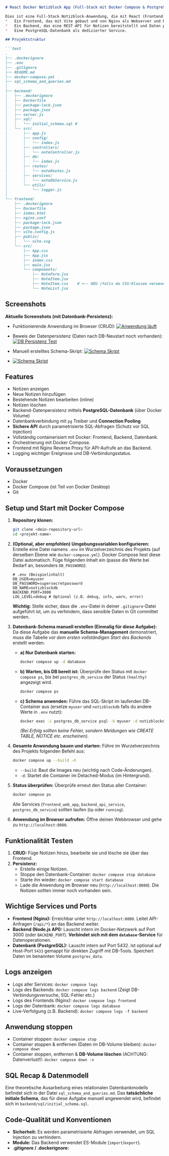 ```markdown
# React Docker Notizblock App (Full-Stack mit Docker Compose & PostgreSQL)

Dies ist eine Full-Stack Notizblock-Anwendung, die mit React (Frontend) und Node.js/Express (Backend) erstellt wurde. Die gesamte Anwendung wird mit Docker Compose orchestriert und beinhaltet:
*   Ein Frontend, das mit Vite gebaut und von Nginx als Webserver und Reverse Proxy ausgeliefert wird.
*   Ein Backend, das eine REST-API für Notizen bereitstellt und Daten persistent in einer **PostgreSQL-Datenbank** speichert.
*   Eine PostgreSQL-Datenbank als dedizierter Service.

## Projektstruktur

```text
.
├── .dockerignore
├── .env                  
├── .gitignore
├── README.md             
├── docker-compose.yml
├── sql_schema_and_queries.md 
│
├── backend/
│   ├── .dockerignore
│   ├── Dockerfile
│   ├── package-lock.json
│   ├── package.json
│   ├── server.js
│   ├── sql/                  
│   │   └── initial_schema.sql # 
│   └── src/
│       ├── app.js
│       ├── config/
│       │   └── index.js
│       ├── controllers/
│       │   └── noteController.js
│       ├── db/                 
│       │   └── index.js        
│       ├── routes/
│       │   └── noteRoutes.js
│       ├── services/
│       │   └── noteDbService.js 
│       └── utils/              
│           └── logger.js       
│
└── frontend/
    ├── .dockerignore
    ├── Dockerfile
    ├── index.html
    ├── nginx.conf
    ├── package-lock.json
    ├── package.json
    ├── vite.config.js
    ├── public/
    │   └── vite.svg
    └── src/
        ├── App.css
        ├── App.jsx
        ├── index.css
        ├── main.jsx
        └── components/
            ├── NoteForm.jsx
            ├── NoteItem.jsx
            ├── NoteItem.css    # <-- NEU (falls du CSS-Klassen verwendest)
            └── NoteList.jsx
```

## Screenshots

**Aktuelle Screenshots (mit Datenbank-Persistenz):**

*   Funktionierende Anwendung im Browser (CRUD):
    [![Anwendung läuft](assets/app_running_crud.png)](assets/app_running_crud.png)

*   Beweis der Datenpersistenz (Daten nach DB-Neustart noch vorhanden):
    [![DB Persistenz Test](assets/db_persistence_test.png)](assets/db_persistence_test.png)

*    Manuell erstelltes Schema-Skript:
    [![Schema Skript](assets/db_tool_schema.png)](assets/db_tool_schema.png)

*   [![Schema Skript](assets/db_script.png)](assets/db_script.png)


## Features

*   Notizen anzeigen
*   Neue Notizen hinzufügen
*   Bestehende Notizen bearbeiten (inline)
*   Notizen löschen
*   Backend-Datenpersistenz mittels **PostgreSQL-Datenbank** (über Docker Volume)
*   Datenbankverbindung mit `pg` Treiber und **Connection Pooling**
*   **Sichere API** durch parametrisierte SQL-Abfragen (Schutz vor SQL Injection)
*   Vollständig containerisiert mit Docker: Frontend, Backend, Datenbank.
*   Orchestrierung mit Docker Compose.
*   Frontend mit Nginx Reverse Proxy für API-Aufrufe an das Backend.
*   Logging wichtiger Ereignisse und DB-Verbindungsstatus.

## Voraussetzungen

*   Docker
*   Docker Compose (ist Teil von Docker Desktop)
*   Git

## Setup und Start mit Docker Compose

1.  **Repository klonen:**
    ```bash
    git clone <dein-repository-url>
    cd <projekt-name>
    ```
2.  **(Optional, aber empfohlen) Umgebungsvariablen konfigurieren:**
    Erstelle eine Datei namens `.env` im Wurzelverzeichnis des Projekts (auf derselben Ebene wie `docker-compose.yml`). Docker Compose liest diese Datei automatisch.
    Füge folgenden Inhalt ein (passe die Werte bei Bedarf an, besonders `DB_PASSWORD`):
    ```env
    # .env (Beispielinhalt)
    DB_USER=myuser
    DB_PASSWORD=supersecretpassword
    DB_NAME=notizblockdb
    BACKEND_PORT=3000
    LOG_LEVEL=debug # Optional (z.B. debug, info, warn, error)
    ```
    **Wichtig:** Stelle sicher, dass die `.env`-Datei in deiner `.gitignore`-Datei aufgeführt ist, um zu verhindern, dass sensible Daten in Git committet werden.

3.  **Datenbank-Schema manuell erstellen (Einmalig für diese Aufgabe):**
    Da diese Aufgabe das **manuelle Schema-Management** demonstriert, muss die Tabelle *vor dem ersten vollständigen Start des Backends* erstellt werden.
    *   **a) Nur Datenbank starten:**
        ```bash
        docker compose up -d database
        ```
    *   **b) Warten, bis DB bereit ist:** Überprüfe den Status mit `docker compose ps`, bis bei `postgres_db_service` der Status `(healthy)` angezeigt wird.
        ```bash
        docker compose ps
        ```
    *   **c) Schema anwenden:** Führe das SQL-Skript im laufenden DB-Container aus (ersetze `myuser` und `notizblockdb` falls du andere Werte in `.env` nutzt):
        ```bash
        docker exec -i postgres_db_service psql -U myuser -d notizblockdb < backend/sql/initial_schema.sql
        ```
        *(Bei Erfolg sollten keine Fehler, sondern Meldungen wie CREATE TABLE, NOTICE etc. erscheinen).*

4.  **Gesamte Anwendung bauen und starten:**
    Führe im Wurzelverzeichnis des Projekts folgenden Befehl aus:
    ```bash
    docker compose up --build -d
    ```
    *   `--build`: Baut die Images neu (wichtig nach Code-Änderungen).
    *   `-d`: Startet die Container im Detached-Modus (im Hintergrund).

5.  **Status überprüfen:**
    Überprüfe erneut den Status aller Container:
    ```bash
    docker compose ps
    ```
    Alle Services (`frontend_web_app`, `backend_api_service`, `postgres_db_service`) sollten laufen (`Up` oder `running`).

6.  **Anwendung im Browser aufrufen:**
    Öffne deinen Webbrowser und gehe zu `http://localhost:8080`.

## Funktionalität Testen

1.  **CRUD:** Füge Notizen hinzu, bearbeite sie und lösche sie über das Frontend.
2.  **Persistenz:**
    *   Erstelle einige Notizen.
    *   Stoppe den Datenbank-Container: `docker compose stop database`
    *   Starte ihn wieder: `docker compose start database`
    *   Lade die Anwendung im Browser neu (`http://localhost:8080`). Die Notizen sollten immer noch vorhanden sein.

## Wichtige Services und Ports

*   **Frontend (Nginx):** Erreichbar unter `http://localhost:8080`. Leitet API-Anfragen (`/api/*`) an das Backend weiter.
*   **Backend (Node.js API):** Lauscht intern im Docker-Netzwerk auf Port 3000 (oder `BACKEND_PORT`). **Verbindet sich mit dem `database`-Service** für Datenoperationen.
*   **Datenbank (PostgreSQL):** Lauscht intern auf Port 5432. Ist optional auf Host-Port `5433` gemappt für direkten Zugriff mit DB-Tools. Speichert Daten im benannten Volume `postgres_data`.

## Logs anzeigen

*   Logs aller Services: `docker compose logs`
*   Logs des Backends: `docker compose logs backend` (Zeigt DB-Verbindungsversuche, SQL-Fehler etc.)
*   Logs des Frontends (Nginx): `docker compose logs frontend`
*   Logs der Datenbank: `docker compose logs database`
*   Live-Verfolgung (z.B. Backend): `docker compose logs -f backend`

## Anwendung stoppen

*   Container stoppen: `docker compose stop`
*   Container stoppen & entfernen (Daten im DB-Volume bleiben): `docker compose down`
*   Container stoppen, entfernen & **DB-Volume löschen** (ACHTUNG: Datenverlust!): `docker compose down -v`

## SQL Recap & Datenmodell

Eine theoretische Ausarbeitung eines relationalen Datenbankmodells befindet sich in der Datei `sql_schema_and_queries.md`. Das **tatsächliche initiale Schema**, das für diese Aufgabe manuell angewendet wird, befindet sich in `backend/sql/initial_schema.sql`.

## Code-Qualität und Konventionen

*   **Sicherheit:** Es werden parametrisierte Abfragen verwendet, um SQL Injection zu verhindern.
*   **Module:** Das Backend verwendet ES-Module (`import`/`export`).
*   **.gitignore / .dockerignore:** 
```